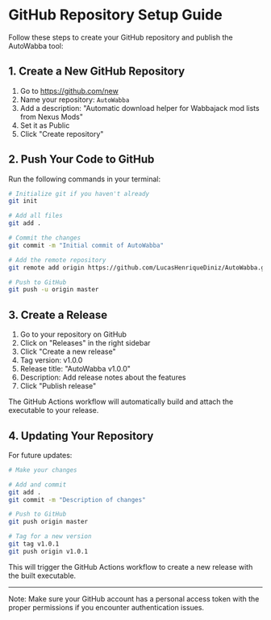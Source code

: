 # GitHub Repository Setup Guide

Follow these steps to create your GitHub repository and publish the AutoWabba tool:

## 1. Create a New GitHub Repository

1. Go to https://github.com/new
2. Name your repository: `AutoWabba`
3. Add a description: "Automatic download helper for Wabbajack mod lists from Nexus Mods"
4. Set it as Public
5. Click "Create repository"

## 2. Push Your Code to GitHub

Run the following commands in your terminal:

```bash
# Initialize git if you haven't already
git init

# Add all files
git add .

# Commit the changes
git commit -m "Initial commit of AutoWabba"

# Add the remote repository
git remote add origin https://github.com/LucasHenriqueDiniz/AutoWabba.git

# Push to GitHub
git push -u origin master
```

## 3. Create a Release

1. Go to your repository on GitHub
2. Click on "Releases" in the right sidebar
3. Click "Create a new release"
4. Tag version: v1.0.0
5. Release title: "AutoWabba v1.0.0"
6. Description: Add release notes about the features
7. Click "Publish release"

The GitHub Actions workflow will automatically build and attach the executable to your release.

## 4. Updating Your Repository

For future updates:

```bash
# Make your changes

# Add and commit
git add .
git commit -m "Description of changes"

# Push to GitHub
git push origin master

# Tag for a new version
git tag v1.0.1
git push origin v1.0.1
```

This will trigger the GitHub Actions workflow to create a new release with the built executable.

---

Note: Make sure your GitHub account has a personal access token with the proper permissions if you encounter authentication issues.
